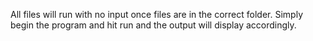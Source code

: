 All files will run with no input once files are in the correct folder. Simply begin the program and hit run and the output will display accordingly.
